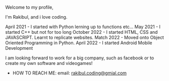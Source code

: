 Welcome to my profile,

I'm Rakibul, and i love coding.

April 2021 - I started with Python lerning up to functions etc...
May 2021 - I started C++ but not for too long
October 2022 - I started HTML, CSS and JAVASCRIPT. Learnt to replicate websites.
Match 2022 - Moved onto Object Oriented Programming in Python.
April 2022 - I started Android Mobile Development


I am looking forward to work for a big company, such as facebook or to create my own software and videogames!
- HOW TO REACH ME: email: rakibul.coding@gmial.com

